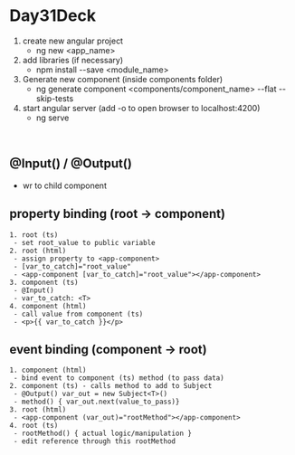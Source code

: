 # Day31Deck

1. create new angular project
    - ng new <app_name>
2. add libraries (if necessary)
    - npm install --save <module_name>
3. Generate new component (inside components folder)
    - ng generate component <components/component_name> --flat --skip-tests
4. start angular server (add -o to open browser to localhost:4200)
    - ng serve

<br>

## @Input() / @Output()
* wr to child component

## property binding (root -> component)
```
1. root (ts)
 - set root_value to public variable
2. root (html)
 - assign property to <app-component>
 - [var_to_catch]="root_value"
 - <app-component [var_to_catch]="root_value"></app-component>
3. component (ts)
 - @Input()
 - var_to_catch: <T>
4. component (html)
 - call value from component (ts)
 - <p>{{ var_to_catch }}</p>
```
## event binding (component -> root)
```
1. component (html)
 - bind event to component (ts) method (to pass data)
2. component (ts) - calls method to add to Subject
 - @Output() var_out = new Subject<T>()
 - method() { var_out.next(value_to_pass)}
3. root (html)
 - <app-component (var_out)="rootMethod"></app-component>
4. root (ts)
 - rootMethod() { actual logic/manipulation }
 - edit reference through this rootMethod
```
